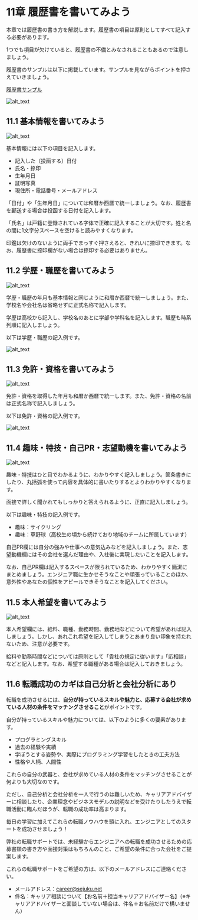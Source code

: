 
# 11章 履歴書を書いてみよう

本章では履歴書の書き方を解説します。履歴書の項目は原則としてすべて記入する必要があります。

1つでも項目が欠けていると、履歴書の不備とみなされることもあるので注意しましょう。

履歴書のサンプルは以下に掲載しています。サンプルを見ながらポイントを押さえていきましょう。

[履歴書サンプル](https://docs.google.com/spreadsheets/d/1a3VL5jQtLJCanFJtqoQB2Ft-3aHBf5UQsuaI56OQ9oU/edit#gid=869119674)



![alt_text](images/image40.jpg "image_tooltip")



## 11.1 基本情報を書いてみよう



![alt_text](images/image41.jpg "image_tooltip")


基本情報には以下の項目を記入します。



*   記入した（投函する）日付
*   氏名・捺印
*   生年月日
*   証明写真
*   現住所・電話番号・メールアドレス

「日付」や「生年月日」については和暦か西暦で統一しましょう。なお、履歴書を郵送する場合は投函する日付を記入します。

「氏名」は戸籍に登録されている字体で正確に記入することが大切です。姓と名の間に1文字分スペースを空けると読みやすくなります。

印鑑は欠けのないように両手でまっすぐ押さえると、きれいに捺印できます。なお、履歴書に捺印欄がない場合は捺印する必要はありません。


## 11.2 学歴・職歴を書いてみよう




![alt_text](images/image42.jpg "image_tooltip")


学歴・職歴の年月も基本情報と同じように和暦か西暦で統一しましょう。また、学校名や会社名は省略せずに正式名称で記入します。

学歴は高校から記入し、学校名のあとに学部や学科名を記入します。職歴も時系列順に記入しましょう。

以下は学歴・職歴の記入例です。




![alt_text](images/image43.jpg "image_tooltip")



## 11.3 免許・資格を書いてみよう



![alt_text](images/image44.jpg "image_tooltip")


免許・資格を取得した年月も和暦か西暦で統一します。また、免許・資格の名前は正式名称で記入しましょう。

以下は免許・資格の記入例です。




![alt_text](images/image45.jpg "image_tooltip")



## 11.4 趣味・特技・自己PR・志望動機を書いてみよう


![alt_text](images/image46.jpg "image_tooltip")


趣味・特技はひと目でわかるように、わかりやすく記入しましょう。箇条書きにしたり、丸括弧を使って内容を具体的に書いたりするとよりわかりやすくなります。

面接で詳しく聞かれてもしっかりと答えられるように、正直に記入しましょう。

以下は趣味・特技の記入例です。



*   趣味：サイクリング
*   趣味：草野球（高校生の頃から続けており地域のチームに所属しています）

自己PR欄には自分の強みや仕事への意気込みなどを記入しましょう。また、志望動機欄にはその会社を選んだ理由や、入社後に実現したいことを記入します。

なお、自己PR欄は記入するスペースが限られているため、わかりやすく簡潔にまとめましょう。エンジニア職に生かせそうなことや頑張っていることのほか、意外性やあなたの個性をアピールできそうなことを記入してください。


## 11.5 本人希望を書いてみよう




![alt_text](images/image47.jpg "image_tooltip")


本人希望欄には、給料、職種、勤務時間、勤務地などについて希望があれば記入しましょう。しかし、あれこれ希望を記入してしまうとあまり良い印象を持たれないため、注意が必要です。

給料や勤務時間などについては原則として「貴社の規定に従います」「応相談」などと記入します。なお、希望する職種がある場合は記入しておきましょう。


## 11.6 転職成功のカギは自己分析と会社分析にあり

転職を成功させるには、**自分が持っているスキルや魅力と、応募する会社が求めている人材の条件をマッチングさせること**がポイントです。

自分が持っているスキルや魅力については、以下のように多くの要素があります。



*   プログラミングスキル
*   過去の経験や実績
*   学ぼうとする姿勢や、実際にプログラミング学習をしたときの工夫方法
*   性格や人柄、人間性

これらの自分の武器と、会社が求めている人材の条件をマッチングさせることが何よりも大切なのです。

ただし、自己分析と会社分析を一人で行うのは難しいため、キャリアアドバイザーに相談したり、企業理念やビジネスモデルの説明などを受けたりしたうえで転職活動に臨んだほうが、転職の成功率は高まります。

毎日の学習に加えてこれらの転職ノウハウを頭に入れ、エンジニアとしてのスタートを成功させましょう！

弊社の転職サポートでは、未経験からエンジニアへの転職を成功させるための応募書類の書き方や面接対策はもちろんのこと、ご希望の条件に合った会社をご提案します。

これらの転職サポートをご希望の方は、以下のメールアドレスにご連絡ください。



*   メールアドレス：career@sejuku.net
*   件名：キャリア相談について【お名前＋担当キャリアアドバイザー名】（※キャリアアドバイザーと面談していない場合は、件名＋お名前だけで構いません）

